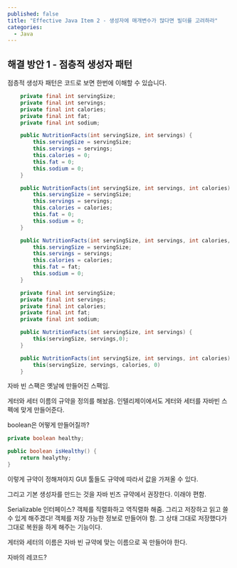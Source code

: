 ```yaml
---
published: false
title: "Effective Java Item 2 - 생성자에 매개변수가 많다면 빌더를 고려하라"
categories:
  - Java
---
```


## 해결 방안 1 - 점층적 생성자 패턴
점층적 생성자 패턴은 코드로 보면 한번에 이해할 수 있습니다.

~~~java
    private final int servingSize;
    private final int servings;
    private final int calories;
    private final int fat;
    private final int sodium;

    public NutritionFacts(int servingSize, int servings) {
        this.servingSize = servingSize;
        this.servings = servings;
        this.calories = 0;
        this.fat = 0;
        this.sodium = 0;
    }

    public NutritionFacts(int servingSize, int servings, int calories) {
        this.servingSize = servingSize;
        this.servings = servings;
        this.calories = calories;
        this.fat = 0;
        this.sodium = 0;
    }

    public NutritionFacts(int servingSize, int servings, int calories, int fat) {
        this.servingSize = servingSize;
        this.servings = servings;
        this.calories = calories;
        this.fat = fat;
        this.sodium = 0;
    }
~~~

~~~java
    private final int servingSize;
    private final int servings;
    private final int calories;
    private final int fat;
    private final int sodium;

    public NutritionFacts(int servingSize, int servings) {
        this(servingSize, servings,0);
    }

    public NutritionFacts(int servingSize, int servings, int calories) {
        this(servingSize, servings, calories, 0)
    }
~~~

자바 빈 스팩은 옛날에 만들어진 스팩임.

게터와 세터 이름의 규약을 정의를 해놨음. 인텔리제이에서도 게터와 세터를 자바빈 스펙에 맞게 만들어준다.

boolean은 어떻게 만들어질까?
~~~java
private boolean healthy;

public boolean isHealthy() {
    return healythy;
}
~~~

이렇게 규약이 정해져야지 GUI 툴들도 규약에 따라서 값을 가져올 수 있다.

그리고 기본 생성자를 만드는 것을 자바 빈즈 규약에서 권장한다. 이래야 편함.

Serializable 인터페이스?
객체를 직렬화하고 역직렬화 해줌. 그리고 저장하고 읽고 쓸 수 있게 해주겠다! 객체를 저장 가능한 정보로 만들어야 함. 그 상태 그대로 저장했다가 그대로 복원을 하게 해주는 기능이다.

게터와 세터의 이름은 자바 빈 규약에 맞는 이름으로 꼭 만들어야 한다.

자바의 레코드?